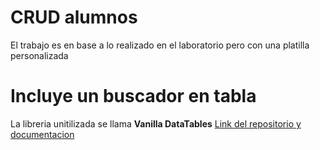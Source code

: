 # CRUD alumnos
El trabajo es en base a lo realizado en el laboratorio pero con una platilla personalizada

# Incluye un buscador en tabla
La libreria unitilizada se llama <b>Vanilla DataTables</b>
<a href="https://github.com/Mobius1/Vanilla-DataTables">Link del repositorio y documentacion</a>
